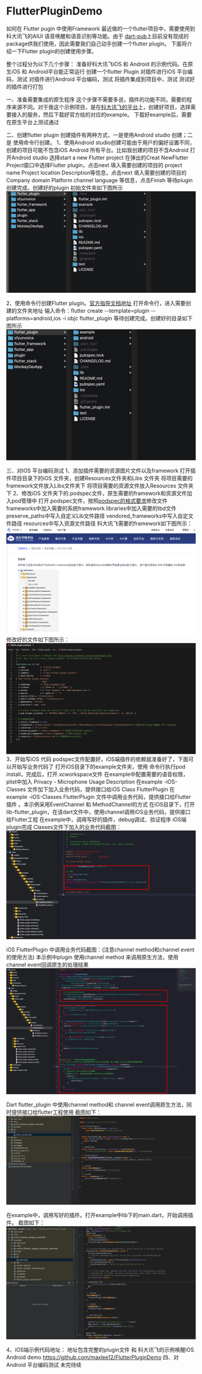 # FlutterPluginDemo
如何在 Flutter pugin 中使用Framework
最近做的一个flutter项目中，需要使用到科大讯飞的AIUI 语音唤醒和语音识别等功能。由于 [dart-pub](https://dart-pub.mirrors.sjtug.sjtu.edu.cn)上目前没有现成的package供我们使用，因此需要我们自己动手创建一个flutter plugin。
下面将介绍一下Flutter plugin的创建使用步骤。

整个过程分为以下几个步骤：
准备好科大讯飞iOS 和 Android 的示例代码。在原生iOS 和 Android平台能正常运行
创建一个flutter Plugin
对插件进行iOS 平台编码，测试
对插件进行Android 平台编码，测试
将插件集成到项目中，测试
测试好的插件进行打包

一、准备需要集成的原生程序
这个步骤不需要多说，插件的功能不同，需要的程序来源不同。对于我这个示例项目，是在[科大讯飞的平台](https://console.xfyun.cn/app/myapp)上，创建好项目，选择需要接入的服务，然后下载好官方给的对应的example。
下载好example后，需要在原生平台上测试通过

二、创建flutter plugin
创建插件有两种方式，一是使用Android studio 创建；二是 使用命令行创建。
1、使用Android studio创建可能由于用户的偏好设置不同，创建的项目可能不包含iOS Android 所有平台。比如我创建的项目不含Android
打开Android studio
选择start a new Flutter project
在弹出的Creat NewFlutter Project窗口中选择Flutter plugin，点击next
填入需要创建的项目的 project name Project location Description等信息，点击next
填入需要创建的项目的 Company domain Platform channel language 等信息，点击Finish
等待plugin创建完成。创建好的plugin 初始文件夹如下图所示
![截图截图](https://raw.githubusercontent.com/maxlee12/FlutterPluginDemo/master/Screenshots/iOS/photo-1.png)

2、使用命令行创建Flutter plugin。[官方指导文档地址](https://flutter.dev/docs/development/packages-and-plugins/developing-packages)
打开命令行，进入需要创建的文件夹地址
输入命令：flutter create --template=plugin --platforms=android,ios -i objc flutter_plugin
等待创建完成。创建好的目录如下图所示
![截图截图](https://raw.githubusercontent.com/maxlee12/FlutterPluginDemo/master/Screenshots/iOS/photo-2.png)

三、对iOS 平台编码测试
1、添加插件需要的资源图片文件以及framework
打开插件项目目录下的iOS 文件夹，创建Resources文件夹和Libs 文件夹
将项目需要的framework文件放入Libs文件夹下
将项目需要的资源文件放入Resources 文件夹下
2、修改iOS 文件夹下的.podspec文件，原生需要的framework和资源文件加入pod管理中
打开.podspec文件，按照[podspec的格式要求](https://guides.cocoapods.org/syntax/podspec.html)修改文件
frameworks中加入需要的系统framework
libraries中加入需要的tbd文件
preserve_paths中写入自定义Lib文件路径
vendored_frameworks中写入自定文件路径
resources中写入资源文件路径
科大讯飞需要的framework如下图所示：
![截图截图](https://raw.githubusercontent.com/maxlee12/FlutterPluginDemo/master/Screenshots/iOS/photo-3.png)
修改好的文件如下图所示：
![截图截图](https://raw.githubusercontent.com/maxlee12/FlutterPluginDemo/master/Screenshots/iOS/photo-4.png)
3、开始写iOS 代码
podspec文件配置好，iOS端插件的依赖就准备好了，下面可以开始写业务代码了
打开iOS目录下的example文件夹，使用 命令行执行pod install，完成后，打开.xcworkspace文件
在example中配置需要的语音权限，plist中加入 Privacy - Microphone Usage Description
在example -iOS-Classes 文件加下加入业务代码，提供接口给iOS Class FlutterPlugin
在example -iOS-Classes FlutterPlugin 文件中调用业务代码，提供接口给Flutter 插件 。本示例采用EventChannel 和 MethodChannel的方式
在iOS目录下，打开lib-flutter_plugin，在该dart文件中，使用channel调用iOS业务代码，提供接口给Flutter工程
在example中，调用写好的插件，debug调试、验证程序
iOS端plugin完成
Classes文件下加入的业务代码截图：
![截图截图](https://raw.githubusercontent.com/maxlee12/FlutterPluginDemo/master/Screenshots/iOS/photo-5.png)

iOS FlutterPlugin 中调用业务代码截图：(注意channel method和channel event的使用方法)
本示例中plugin 使用channel method 来调用原生方法，使用channel event回调原生的处理结果
![截图截图](https://raw.githubusercontent.com/maxlee12/FlutterPluginDemo/master/Screenshots/iOS/photo-6.png)

Dart flutter_plugin 中使用channel method和 channel event调用原生方法，同时提供接口给flutter工程使用
截图如下：
![截图截图](https://raw.githubusercontent.com/maxlee12/FlutterPluginDemo/master/Screenshots/iOS/photo-7.png)

在example中，调用写好的插件。打开example中lib下的main.dart，开始调用插件。
截图如下：
![截图截图](https://raw.githubusercontent.com/maxlee12/FlutterPluginDemo/master/Screenshots/iOS/photo-8.png)


4、iOS端示例代码地址：
地址包含完整的plugin文件 和 科大讯飞的示例唤醒iOS Android demo
https://github.com/maxlee12/FlutterPluginDemo
四、对Android 平台编码测试
未完待续
